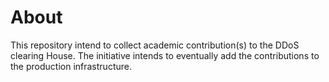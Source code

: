 # About
This repository intend to collect academic contribution(s) to the DDoS clearing House. The initiative intends to eventually add the contributions to the production infrastructure.
